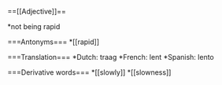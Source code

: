 ==[[Adjective]]==

*not being rapid

===Antonyms===
*[[rapid]]

===Translation===
*Dutch: traag
*French: lent
*Spanish: lento

===Derivative words===
*[[slowly]]
*[[slowness]]